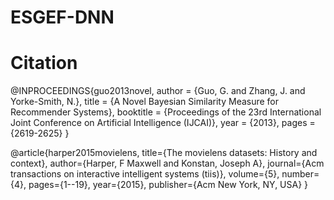 # ESGEF-DNN



# Citation
@INPROCEEDINGS{guo2013novel,
  author = {Guo, G. and Zhang, J. and Yorke-Smith, N.},
  title = {A Novel Bayesian Similarity Measure for Recommender Systems},
  booktitle = {Proceedings of the 23rd International Joint Conference on Artificial Intelligence (IJCAI)},
  year = {2013},
  pages = {2619-2625}
}

@article{harper2015movielens,
  title={The movielens datasets: History and context},
  author={Harper, F Maxwell and Konstan, Joseph A},
  journal={Acm transactions on interactive intelligent systems (tiis)},
  volume={5},
  number={4},
  pages={1--19},
  year={2015},
  publisher={Acm New York, NY, USA}
}
